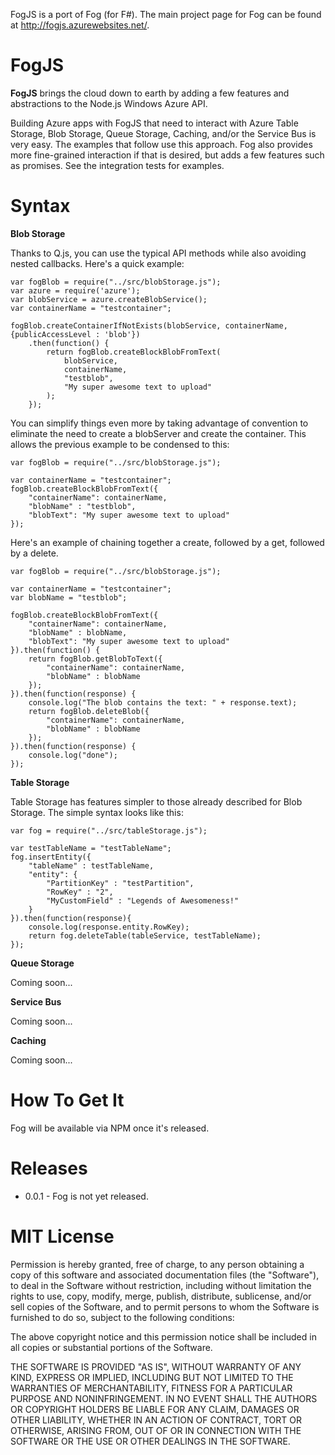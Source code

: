 FogJS is a port of Fog (for F#). The main project page for Fog can be found at http://fogjs.azurewebsites.net/.

FogJS
=======

**FogJS** brings the cloud down to earth by adding a few features and abstractions to the Node.js Windows Azure API.

Building Azure apps with FogJS that need to interact with Azure Table Storage, Blob Storage, Queue Storage, Caching, and/or the Service Bus is very easy. 
The examples that follow use this approach. Fog also provides more fine-grained interaction if that is desired, but adds a few features such as promises. 
See the integration tests for examples.

Syntax
=======

**Blob Storage**

Thanks to Q.js, you can use the typical API methods while also avoiding nested callbacks. Here's a quick example:

    var fogBlob = require("../src/blobStorage.js");
    var azure = require('azure');
    var blobService = azure.createBlobService();
    var containerName = "testcontainer";
    
    fogBlob.createContainerIfNotExists(blobService, containerName, {publicAccessLevel : 'blob'})
        .then(function() {
            return fogBlob.createBlockBlobFromText(
                blobService,
                containerName, 
                "testblob",
                "My super awesome text to upload"
            );
        });

You can simplify things even more by taking advantage of convention to eliminate the need to create a blobServer and create the container.
This allows the previous example to be condensed to this:

    var fogBlob = require("../src/blobStorage.js"); 

    var containerName = "testcontainer";
    fogBlob.createBlockBlobFromText({
        "containerName": containerName, 
        "blobName" : "testblob", 
        "blobText": "My super awesome text to upload"
    });

Here's an example of chaining together a create, followed by a get, followed by a delete. 

    var fogBlob = require("../src/blobStorage.js"); 

    var containerName = "testcontainer";
    var blobName = "testblob";
    
    fogBlob.createBlockBlobFromText({
        "containerName": containerName, 
        "blobName" : blobName, 
        "blobText": "My super awesome text to upload"
    }).then(function() {
        return fogBlob.getBlobToText({
            "containerName": containerName, 
            "blobName" : blobName
        });
    }).then(function(response) {
        console.log("The blob contains the text: " + response.text);
        return fogBlob.deleteBlob({
            "containerName": containerName, 
            "blobName" : blobName
        });                    
    }).then(function(response) {
        console.log("done");
    });

**Table Storage**

Table Storage has features simpler to those already described for Blob Storage. The simple syntax looks like this:

    var fog = require("../src/tableStorage.js");

    var testTableName = "testTableName";
    fog.insertEntity({
        "tableName" : testTableName,
        "entity": {
            "PartitionKey" : "testPartition",
            "RowKey" : "2",
            "MyCustomField" : "Legends of Awesomeness!"
        }
    }).then(function(response){
        console.log(response.entity.RowKey);
        return fog.deleteTable(tableService, testTableName);
    });
            
**Queue Storage**

Coming soon...

**Service Bus**

Coming soon...

**Caching**

Coming soon...

How To Get It
=======

Fog will be available via NPM once it's released.

Releases
=======
* 0.0.1 - Fog is not yet released.

MIT License
=======

Permission is hereby granted, free of charge, to any person obtaining
a copy of this software and associated documentation files (the
"Software"), to deal in the Software without restriction, including
without limitation the rights to use, copy, modify, merge, publish,
distribute, sublicense, and/or sell copies of the Software, and to
permit persons to whom the Software is furnished to do so, subject to
the following conditions:

The above copyright notice and this permission notice shall be
included in all copies or substantial portions of the Software.

THE SOFTWARE IS PROVIDED "AS IS", WITHOUT WARRANTY OF ANY KIND,
EXPRESS OR IMPLIED, INCLUDING BUT NOT LIMITED TO THE WARRANTIES OF
MERCHANTABILITY, FITNESS FOR A PARTICULAR PURPOSE AND
NONINFRINGEMENT. IN NO EVENT SHALL THE AUTHORS OR COPYRIGHT HOLDERS BE
LIABLE FOR ANY CLAIM, DAMAGES OR OTHER LIABILITY, WHETHER IN AN ACTION
OF CONTRACT, TORT OR OTHERWISE, ARISING FROM, OUT OF OR IN CONNECTION
WITH THE SOFTWARE OR THE USE OR OTHER DEALINGS IN THE SOFTWARE.